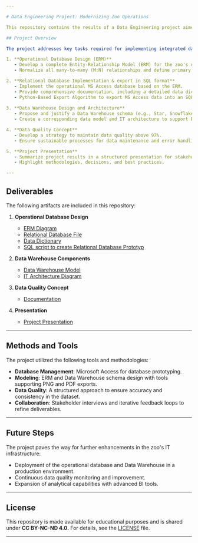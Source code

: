 ```yaml
---

# Data Engineering Project: Modernizing Zoo Operations

This repository contains the results of a Data Engineering project aimed at modernizing the operational and analytical systems of the Pirmasens Zoo. The project was conducted as part of a professional assignment to design and implement IT-supported processes for a long-established organization undergoing a comprehensive modernization effort.

## Project Overview

The project addresses key tasks required for implementing integrated data systems in the zoo's operations, focusing on database design, implementation, and data quality assurance. The deliverables are structured into the following objectives:

1. **Operational Database Design (ERM)**  
   - Develop a complete Entity-Relationship Model (ERM) for the zoo's operational database.  
   - Normalize all many-to-many (M:N) relationships and define primary keys, foreign keys, and cardinalities.

2. **Relational Database Implementation & export in SQL format**  
   - Implement the operational MS Access database based on the ERM.  
   - Provide comprehensive documentation, including a detailed data dictionary.
   - Python-Based Export Algorithm to export MS Access data into an SQL format
   
3. **Data Warehouse Design and Architecture**  
   - Propose and justify a Data Warehouse schema (e.g., Star, Snowflake, or Data Vault).  
   - Create a corresponding data model and IT architecture to support Business Intelligence (BI) capabilities.

4. **Data Quality Concept**  
   - Develop a strategy to maintain data quality above 97%.  
   - Ensure sustainable processes for data maintenance and error handling.

5. **Project Presentation**  
   - Summarize project results in a structured presentation for stakeholders.  
   - Highlight methodologies, decisions, and best practices.

---
```


## Deliverables

The following artifacts are included in this repository:

1. **Operational Database Design**  
   - [ERM Diagram](https://github.com/whellcome/CityZoo/blob/master/Design/ERM_City_Zoo.png)
   - [Relational Database File](https://github.com/whellcome/CityZoo/blob/master/Design/CityZoo.accdb)  
   - [Data Dictionary](path/to/data-dictionary)
   - [SQL script to create Relational Database Prototyp](path/to/data-dictionary)

2. **Data Warehouse Components**  
   - [Data Warehouse Model](path/to/dw-model)  
   - [IT Architecture Diagram](path/to/architecture-diagram)

3. **Data Quality Concept**  
   - [Documentation](path/to/data-quality-doc)

4. **Presentation**  
   - [Project Presentation](path/to/presentation)

---

## Methods and Tools

The project utilized the following tools and methodologies:

- **Database Management**: Microsoft Access for database prototyping.  
- **Modeling**: ERM and Data Warehouse schema design with tools supporting PNG and PDF exports.  
- **Data Quality**: A structured approach to ensure accuracy and consistency in the dataset.  
- **Collaboration**: Stakeholder interviews and iterative feedback loops to refine deliverables.

---

## Future Steps

The project paves the way for further enhancements in the zoo's IT infrastructure:

- Deployment of the operational database and Data Warehouse in a production environment.
- Continuous data quality monitoring and improvement.
- Expansion of analytical capabilities with advanced BI tools.

---

## License

This repository is made available for educational purposes and is shared under **CC BY-NC-ND 4.0.** For details, see the [LICENSE](LICENSE.md) file.

---
